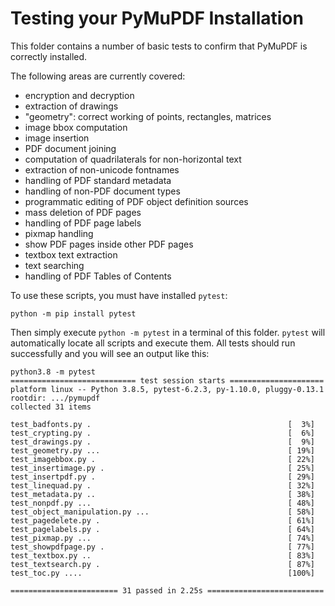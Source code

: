 # Testing your PyMuPDF Installation
This folder contains a number of basic tests to confirm that PyMuPDF is correctly installed.

The following areas are currently covered:
* encryption and decryption
* extraction of drawings
* "geometry": correct working of points, rectangles, matrices
* image bbox computation
* image insertion
* PDF document joining
* computation of quadrilaterals for non-horizontal text
* extraction of non-unicode fontnames
* handling of PDF standard metadata
* handling of non-PDF document types
* programmatic editing of PDF object definition sources
* mass deletion of PDF pages
* handling of PDF page labels
* pixmap handling
* show PDF pages inside other PDF pages
* textbox text extraction
* text searching
* handling of PDF Tables of Contents

To use these scripts, you must have installed `pytest`:

`python -m pip install pytest`

Then simply execute `python -m pytest` in a terminal of this folder. `pytest` will automatically locate all scripts and execute them. All tests should run successfully and you will see an output like this:

```
python3.8 -m pytest
============================ test session starts =====================
platform linux -- Python 3.8.5, pytest-6.2.3, py-1.10.0, pluggy-0.13.1
rootdir: .../pymupdf
collected 31 items

test_badfonts.py .                                            [  3%]
test_crypting.py .                                            [  6%]
test_drawings.py .                                            [  9%]
test_geometry.py ...                                          [ 19%]
test_imagebbox.py .                                           [ 22%]
test_insertimage.py .                                         [ 25%]
test_insertpdf.py .                                           [ 29%]
test_linequad.py .                                            [ 32%]
test_metadata.py ..                                           [ 38%]
test_nonpdf.py ...                                            [ 48%]
test_object_manipulation.py ...                               [ 58%]
test_pagedelete.py .                                          [ 61%]
test_pagelabels.py .                                          [ 64%]
test_pixmap.py ...                                            [ 74%]
test_showpdfpage.py .                                         [ 77%]
test_textbox.py ..                                            [ 83%]
test_textsearch.py .                                          [ 87%]
test_toc.py ....                                              [100%]

======================== 31 passed in 2.25s ==========================
```